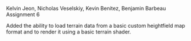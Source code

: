 Kelvin Jeon, Nicholas Veselskiy, Kevin Benitez, Benjamin Barbeau
Assignment 6

Added the ability to load terrain data from a basic custom heightfield map format and to render it using a basic terrain shader.
